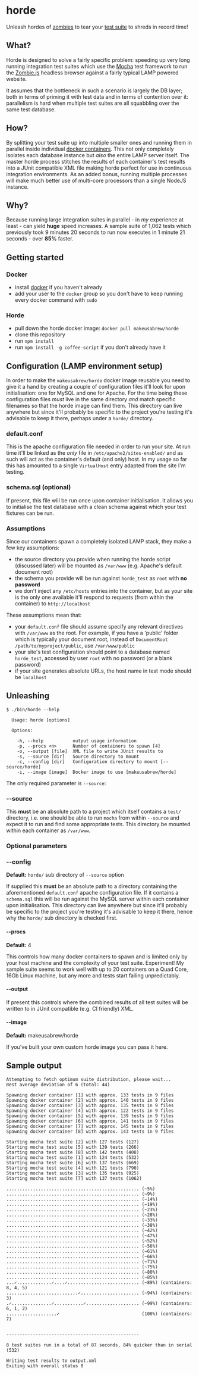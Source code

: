 # horde

Unleash hordes of [zombies](https://github.com/assaf/zombie) to tear your [test
suite](http://visionmedia.github.io/mocha/) to shreds in record time!

## What?

Horde is designed to solve a fairly specific problem: speeding up very long
running integration test suites which use the
[Mocha](http://visionmedia.github.io/mocha/) test framework to run the
[Zombie.js](http://zombie.labnotes.org/) headless browser against
a fairly typical LAMP powered website.

It assumes that the bottleneck in such a scenario is largely the DB layer;
both in terms of priming it with test data and in terms of contention
over it: parallelism is hard when multiple test suites are all squabbling
over the same test database.

## How?

By splitting your test suite up into multiple smaller ones and running them
in parallel inside individual [docker containers](http://www.docker.io/). This
not only completely isolates each database instance but *also* the entire LAMP
server itself. The
master horde process stitches the results of each container's
test results into a JUnit compatible XML file making horde perfect for use
in continuous integration environments. As an added bonus, running multiple
processes will make much better use of multi-core processors than a single
NodeJS instance.

## Why?

Because running large integration suites in parallel - in *my* experience at
least - can yield **huge** speed increases. A sample suite of 1,062 tests
which previously took 9 minutes 20 seconds to run now executes in 1 minute
21 seconds - over **85%** faster.

## Getting started

### Docker

* install [docker](http://www.docker.io/gettingstarted/#h_installation) if you haven't already
* add your user to the `docker` group so you don't have to keep running every docker command with `sudo`

### Horde

* pull down the horde docker image: `docker pull makeusabrew/horde`
* clone this repository
* run `npm install`
* run `npm install -g coffee-script` if you don't already have it


## Configuration (LAMP environment setup)

In order to make the `makeusabrew/horde` docker image reusable you need
to give it a hand by creating a couple of configuration files it'll look for
upon initialisation: one for MySQL and one for Apache. For the time being
these configuration files *must* live in the same directory *and* match specific
filenames so that the horde image can find them. This directory can live anywhere
but since it'll probably be specific to the project you're testing it's advisable
to keep it there, perhaps under a `horde/` directory.

### default.conf

This is the apache configuration file needed in order to run your site. At run time
it'll be linked as the *only* file in `/etc/apache2/sites-enabled/` and as
such will act as the container's default (and only) host. In my usage so far this
has amounted to a single `VirtualHost` entry adapted from the site I'm testing.

### schema.sql (optional)

If present, this file will be run once upon container initialisation. It allows you
to initialise the test database with a clean schema against which your test
fixtures can be run.

### Assumptions

Since our containers spawn a completely isolated LAMP stack, they make a few
key assumptions:

* the source directory you provide when running the horde script (discussed later)
  will be mounted as `/var/www` (e.g. Apache's default document root)
* the schema you provide will be run against `horde_test` as `root` with **no password**
* we don't inject any `/etc/hosts` entries into the container, but as your site is
  the only one available it'll respond to requests (from within the container) to
  `http://localhost`

These assumptions mean that:

* your `default.conf` file should assume specify any relevant directives with `/var/www`
  as the root. For example, if you have a 'public' folder which is typically your
  document root, instead of `DocumentRoot /path/to/myproject/public`, use `/var/www/public`
* your site's test configuration should point to a database named `horde_test`, accessed
  by user `root` with no password (or a blank password)
* if your site generates absolute URLs, the host name in test mode should be `localhost`

## Unleashing

```
$ ./bin/horde --help

  Usage: horde [options]

  Options:

    -h, --help           output usage information
    -p, --procs <n>      Number of containers to spawn [4]
    -o, --output [file]  XML file to write JUnit results to
    -s, --source [dir]   Source directory to mount
    -c, --config [dir]   Configuration directory to mount [--source/horde]
    -i, --image [image]  Docker image to use [makeusabrew/horde]
```

The only required parameter is `--source`:

### --source

This **must** be an absolute path to a project which itself contains
a `test/` directory, i.e. one should be able to run `mocha` from within
`--source` and expect it to run and find some appropriate tests. This
directory be mounted within each container as `/var/www`.


### Optional parameters

### --config

**Default:** `horde/` sub directory of `--source` option

If supplied this **must** be an absolute path to a directory containing
the aforementioned `default.conf` apache configuration file. If it
contains a `schema.sql` this will be run against the MySQL server
within each container upon initialisation. This directory can live
anywhere but since it'll probably be specific to the project you're
testing it's advisable to keep it there, hence why the `horde/` sub
directory is checked first.


#### --procs

**Default:** 4

This controls how many docker containers to spawn and is limited only
by your host machine and the complexity of your test suite. Experiment!
My sample suite seems to work well with up to 20 containers on a Quad Core,
16Gb Linux machine, but any more and tests start failing unpredictably.

#### --output

If present this controls where the combined results of all test suites
will be written to in JUnit compatible (e.g. CI friendly) XML.

#### --image

**Default:** makeusabrew/horde

If you've built your own custom horde image you can pass it here.

## Sample output

```
Attempting to fetch optimum suite distribution, please wait...
Best average deviation of 6 (total: 44)

Spawning docker container [1] with approx. 133 tests in 9 files
Spawning docker container [2] with approx. 140 tests in 9 files
Spawning docker container [3] with approx. 135 tests in 9 files
Spawning docker container [4] with approx. 122 tests in 9 files
Spawning docker container [5] with approx. 139 tests in 9 files
Spawning docker container [6] with approx. 141 tests in 9 files
Spawning docker container [7] with approx. 145 tests in 9 files
Spawning docker container [8] with approx. 143 tests in 9 files

Starting mocha test suite [2] with 127 tests (127)
Starting mocha test suite [5] with 139 tests (266)
Starting mocha test suite [8] with 142 tests (408)
Starting mocha test suite [1] with 124 tests (532)
Starting mocha test suite [6] with 137 tests (669)
Starting mocha test suite [4] with 121 tests (790)
Starting mocha test suite [3] with 135 tests (925)
Starting mocha test suite [7] with 137 tests (1062)

.................................................. (~5%)
.................................................. (~9%)
.................................................. (~14%)
.................................................. (~19%)
.................................................. (~23%)
.................................................. (~28%)
.................................................. (~33%)
.................................................. (~38%)
.................................................. (~42%)
.................................................. (~47%)
.................................................. (~52%)
.................................................. (~56%)
.................................................. (~61%)
.................................................. (~66%)
.................................................. (~71%)
.................................................. (~75%)
.................................................. (~80%)
.................................................. (~85%)
...✓.............✓....✓........................... (~89%) (containers: 8, 4, 5)
...........................✓...................... (~94%) (containers: 3)
.✓...............✓...........✓.................... (~99%) (containers: 6, 1, 2)
...................✓                               (100%) (containers: 7)


--------------------------------------------------

8 test suites run in a total of 87 seconds, 84% quicker than in serial (532)

Writing test results to output.xml
Exiting with overall status 0
```
